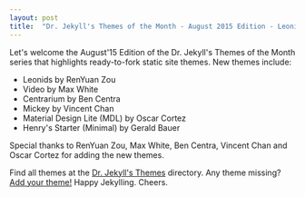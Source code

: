 ```yaml
---
layout: post
title:  "Dr. Jekyll's Themes of the Month - August 2015 Edition - Leonids, Video, Centrarium etc."
---
```


Let's welcome the August'15 Edition of the Dr. Jekyll's Themes of the Month series
that highlights ready-to-fork static site themes. New themes include:

- Leonids by RenYuan Zou
- Video by Max White
- Centrarium by Ben Centra
- Mickey by Vincent Chan
- Material Design Lite (MDL) by Oscar Cortez
- Henry's Starter (Minimal) by Gerald Bauer

Special thanks to RenYuan Zou, Max White, Ben Centra, Vincent Chan and Oscar Cortez
for adding the new themes.

Find all themes at the [Dr. Jekyll's Themes](http://drjekyllthemes.github.io) directory.
Any theme missing? [Add your theme!](https://github.com/drjekyllthemes/themes)
Happy Jekylling. Cheers.
